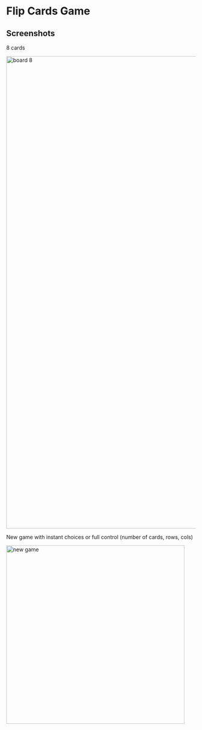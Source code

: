 # Flip Cards Game

## Screenshots

8 cards

<p><img width="1256" alt="board 8" src="https://github.com/tatthien/flip-cards/assets/72242664/0b8f7f1e-558e-44aa-af02-1c162bfaaf41" /></p>

New game with instant choices or full control (number of cards, rows, cols)

<p><img width="474" alt="new game" src="https://github.com/tatthien/flip-cards/assets/72242664/a3e04b71-42e9-4a64-b641-93da53e1c289" /></p>
